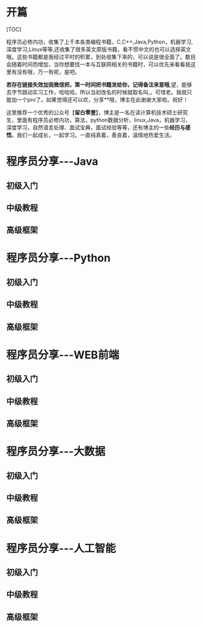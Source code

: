 # 开篇

[TOC]

程序员必修内功，收集了上千本各类编程书籍，C,C++,Java,Python，机器学习,深度学习,Linux等等,还收集了很多英文原版书籍，看不惯中文的也可以选择英文哦。这些书籍都是我经过平时的积累，到处收集下来的，可以说是很全面了。数目会随着时间而增加，当你想要找一本与互联网相关的书籍时，可以优先来看看我这里有没有哦，万一有呢，是吧。

**若存在链接失效加我微信把，第一时间把书籍发给你，记得备注来意哦**,望，能够去字节跳动实习工作，哈哈哈，所以当初改名的时候就取名叫,，可惜老。我就只能加一个pro了。如果觉得还可以欢，分享**哦，博主在此谢谢大家啦。祝好！

这里推荐一个优秀的公众号【**留白零壹**】，博主是一名在读计算机技术硕士研究生，里面有程序员必修内功，算法，python数据分析，linux,Java，机器学习，深度学习，自然语言处理、面试宝典，面试经验等等，还有博主的一些**经历与感悟**。我们一起成长，一起学习。一直纯真着，善良着，温情地热爱生活。

# 程序员分享---Java

## 初级入门

## 中级教程

## 高级框架

# 程序员分享---Python

## 初级入门

## 中级教程

## 高级框架

# 程序员分享---WEB前端

## 初级入门

## 中级教程

## 高级框架

# 程序员分享---大数据

## 初级入门

## 中级教程

## 高级框架

# 程序员分享---人工智能

## 初级入门

## 中级教程

## 高级框架



